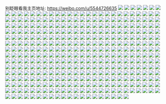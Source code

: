 别眨眼看我主页地址: https://weibo.com/u/5544726635 
![](https://wx4.sinaimg.cn/mw2000/0063f6GLly1h9ellf45ylj32802yo1l0.jpg) 
![](https://wx4.sinaimg.cn/mw2000/0063f6GLly1h9ellcalknj32802yoe83.jpg) 
![](https://wx4.sinaimg.cn/mw2000/0063f6GLly1h95glg3hclj32c0340e82.jpg) 
![](https://wx4.sinaimg.cn/mw2000/0063f6GLly1h95gl9lykdj327y2ylqv6.jpg) 
![](https://wx4.sinaimg.cn/mw2000/0063f6GLly1h7xj8qqfjlj323u35su0x.jpg) 
![](https://wx4.sinaimg.cn/mw2000/0063f6GLly1h7xj8sfdutj323u35s4qq.jpg) 
![](https://wx4.sinaimg.cn/mw2000/0063f6GLly1h7xj8u77v6j323u35sqv5.jpg) 
![](https://wx4.sinaimg.cn/mw2000/0063f6GLly1h7xj8vt0tjj323u35su0x.jpg) 
![](https://wx4.sinaimg.cn/mw2000/0063f6GLly1h7xj90isdpj322e35sb2a.jpg) 
![](https://wx4.sinaimg.cn/mw2000/0063f6GLly1h7xj8mrdslj323u35s4qq.jpg) 
![](https://wx4.sinaimg.cn/mw2000/0063f6GLly1h7xjaa2wubj322p35se82.jpg) 
![](https://wx4.sinaimg.cn/mw2000/0063f6GLly1h7xj8oqf8uj323u35se82.jpg) 
![](https://wx4.sinaimg.cn/mw2000/0063f6GLly1h7xj8x4ve0j33344mohdv.jpg) 
![](https://wx4.sinaimg.cn/mw2000/0063f6GLly1h7qvkbuz57j30wh182wkw.jpg) 
![](https://wx4.sinaimg.cn/mw2000/0063f6GLly1h7qvnnur9fj30wi12yk07.jpg) 
![](https://wx4.sinaimg.cn/mw2000/0063f6GLly1h4yfe8ans2j31o0280u0x.jpg) 
![](https://wx4.sinaimg.cn/mw2000/0063f6GLly1h4yfe9lrssj30q61aktti.jpg) 
![](https://wx4.sinaimg.cn/mw2000/0063f6GLly1h4yfebh42kj30zj0ltq94.jpg) 
![](https://wx4.sinaimg.cn/mw2000/0063f6GLly1h4yfec7mz6j30zk16ik6g.jpg) 
![](https://wx4.sinaimg.cn/mw2000/0063f6GLly1h4yfe5c4t0j32c0340b2c.jpg) 
![](https://wx4.sinaimg.cn/mw2000/0063f6GLly1h4yfeg4ogoj31400u0wqv.jpg) 
![](https://wx4.sinaimg.cn/mw2000/0063f6GLly1h4fpk4ouojj31o0280npe.jpg) 
![](https://wx4.sinaimg.cn/mw2000/0063f6GLly1h4fpk2q8m9j31o0280npd.jpg) 
![](https://wx4.sinaimg.cn/mw2000/0063f6GLly1h3vzaeraemj30u30g7752.jpg) 
![](https://wx4.sinaimg.cn/mw2000/0063f6GLly1h3vzaf075yj313u0mfgrp.jpg) 
![](https://wx4.sinaimg.cn/mw2000/0063f6GLly1h3vzafcl9tj31401hce1h.jpg) 
![](https://wx4.sinaimg.cn/mw2000/0063f6GLly1h3vzabgn62j3232232k5v.jpg) 
![](https://wx4.sinaimg.cn/mw2000/0063f6GLly1h2x7w2t9lsj32c0340hdv.jpg) 
![](https://wx4.sinaimg.cn/mw2000/0063f6GLly1h2x7w7ailnj32af340kjn.jpg) 
![](https://wx4.sinaimg.cn/mw2000/0063f6GLly1h2x7w9d634j32801o0npd.jpg) 
![](https://wx4.sinaimg.cn/mw2000/0063f6GLly1h2x7wffyqpj33402c0qv7.jpg) 
![](https://wx4.sinaimg.cn/mw2000/0063f6GLly1h2rwor5orfj326h2xenpe.jpg) 
![](https://wx4.sinaimg.cn/mw2000/0063f6GLly1h2rwowprqbj33402c0b2b.jpg) 
![](https://wx4.sinaimg.cn/mw2000/0063f6GLly1h2rwokrh64j323c2seb2a.jpg) 
![](https://wx4.sinaimg.cn/mw2000/0063f6GLly1h28eu3ulthj32ac340hdv.jpg) 
![](https://wx4.sinaimg.cn/mw2000/0063f6GLly1h28eu7lb1rj33402c0npg.jpg) 
![](https://wx4.sinaimg.cn/mw2000/0063f6GLly1h0hv6jn0j6j30u01407g2.jpg) 
![](https://wx4.sinaimg.cn/mw2000/0063f6GLly1h0hv6kmahtj30u00u04jg.jpg) 
![](https://wx4.sinaimg.cn/mw2000/0063f6GLly1h0hv6ldbbwj30u00u0147.jpg) 
![](https://wx4.sinaimg.cn/mw2000/0063f6GLly1h0hv6j7z3oj30u00u04e2.jpg) 
![](https://wx4.sinaimg.cn/mw2000/0063f6GLly1h0hv6mlibbj30u00u0gws.jpg) 
![](https://wx4.sinaimg.cn/mw2000/0063f6GLly1h0hv6nobvej30u00u0gx0.jpg) 
![](https://wx4.sinaimg.cn/mw2000/0063f6GLly1gz3vv989w3j30qu0zrgxn.jpg) 
![](https://wx4.sinaimg.cn/mw2000/0063f6GLly1gz3vval6j5j30zj0lugyl.jpg) 
![](https://wx4.sinaimg.cn/mw2000/0063f6GLly1gz3vv7t4evj30wi17cdtj.jpg) 
![](https://wx4.sinaimg.cn/mw2000/0063f6GLly1gz3vvb91snj30u0140dlf.jpg) 
![](https://wx4.sinaimg.cn/mw2000/0063f6GLly1gz3vvdad01j30zk1be4jk.jpg) 
![](https://wx4.sinaimg.cn/mw2000/0063f6GLly1gz3vvf7h94j30yg0v0duv.jpg) 
![](https://wx4.sinaimg.cn/mw2000/0063f6GLly1gz3vvj4hobj30zk16ltqo.jpg) 
![](https://wx4.sinaimg.cn/mw2000/0063f6GLly1gz3vvgiuo3j30y90ltjym.jpg) 
![](https://wx4.sinaimg.cn/mw2000/0063f6GLly1gz3vvh7b1lj30yk0lmaed.jpg) 
![](https://wx4.sinaimg.cn/mw2000/0063f6GLly1gyxvztgu7gj322o340b2b.jpg) 
![](https://wx4.sinaimg.cn/mw2000/0063f6GLly1gyxvzl7kzaj322o3404qq.jpg) 
![](https://wx4.sinaimg.cn/mw2000/0063f6GLly1gyxvznafcmj322o340npe.jpg) 
![](https://wx4.sinaimg.cn/mw2000/0063f6GLly1gyxvzkdpi3j322o340b2b.jpg) 
![](https://wx4.sinaimg.cn/mw2000/0063f6GLly1gyxvzmn19nj322o340npd.jpg) 
![](https://wx4.sinaimg.cn/mw2000/0063f6GLly1gyxvzo089yj322o340x6p.jpg) 
![](https://wx4.sinaimg.cn/mw2000/0063f6GLly1gyxvzr6kkgj322o340qv6.jpg) 
![](https://wx4.sinaimg.cn/mw2000/0063f6GLly1gyxvzlvf4fj322o340kjl.jpg) 
![](https://wx4.sinaimg.cn/mw2000/0063f6GLly1gyxvzrrf45j334022ohdt.jpg) 
![](https://wx4.sinaimg.cn/mw2000/0063f6GLly1gxx6ayyt1qj322t2rqe81.jpg) 
![](https://wx4.sinaimg.cn/mw2000/0063f6GLly1gxx6axigcwj327h2xzx6q.jpg) 
![](https://wx4.sinaimg.cn/mw2000/0063f6GLly1gxjdgua0waj32c02c0npe.jpg) 
![](https://wx4.sinaimg.cn/mw2000/0063f6GLly1gxjdguskfej30ud0udk2y.jpg) 
![](https://wx4.sinaimg.cn/mw2000/0063f6GLly1gx7mo2kmidj30u00u0n40.jpg) 
![](https://wx4.sinaimg.cn/mw2000/0063f6GLly1gx7mo36zs3j30u00u0454.jpg) 
![](https://wx4.sinaimg.cn/mw2000/0063f6GLly1gwzrmzxyvvj30rh0rh10h.jpg) 
![](https://wx4.sinaimg.cn/mw2000/0063f6GLly1gwzrn0h9qhj30rm0rmgrl.jpg) 
![](https://wx4.sinaimg.cn/mw2000/0063f6GLly1gwzrn3q7u2j32c03407wi.jpg) 
![](https://wx4.sinaimg.cn/mw2000/0063f6GLly1gwzrmyrc0zj33402c0npe.jpg) 
![](https://wx4.sinaimg.cn/mw2000/0063f6GLly1gwsislkw0fj31o0280kjl.jpg) 
![](https://wx4.sinaimg.cn/mw2000/0063f6GLly1gwsisqp5v6j31o0280u0x.jpg) 
![](https://wx4.sinaimg.cn/mw2000/0063f6GLly1gwilqukviuj322f23x7wi.jpg) 
![](https://wx4.sinaimg.cn/mw2000/0063f6GLly1gwilqvqoz5j321h22a1ky.jpg) 
![](https://wx4.sinaimg.cn/mw2000/0063f6GLly1gwilqwl2ezj31py1py7pj.jpg) 
![](https://wx4.sinaimg.cn/mw2000/0063f6GLly1gvu661ef5pj32c02c0qv6.jpg) 
![](https://wx4.sinaimg.cn/mw2000/0063f6GLly1gvu660rgvcj30p30r5jx0.jpg) 
![](https://wx4.sinaimg.cn/mw2000/0063f6GLly1gvswky3gpqj30u00zy7hk.jpg) 
![](https://wx4.sinaimg.cn/mw2000/0063f6GLly1gvswkyxouaj30u00yz15m.jpg) 
![](https://wx4.sinaimg.cn/mw2000/0063f6GLly1gusuace6cij62c02c0hdv02.jpg) 
![](https://wx4.sinaimg.cn/mw2000/0063f6GLly1gu7cakxfgaj62c0340e8202.jpg) 
![](https://wx4.sinaimg.cn/mw2000/0063f6GLly1gu7camnoyzj32c02c0u0x.jpg) 
![](https://wx4.sinaimg.cn/mw2000/0063f6GLly1gu7caq0clij62c02c01kz02.jpg) 
![](https://wx4.sinaimg.cn/mw2000/0063f6GLgy1gs3xcyz1f5j33242a7e83.jpg) 
![](https://wx4.sinaimg.cn/mw2000/0063f6GLgy1gs3xd5of7gj33402c0npf.jpg) 
![](https://wx4.sinaimg.cn/mw2000/0063f6GLgy1gs1vhvhp2zj33402c0u0x.jpg) 
![](https://wx4.sinaimg.cn/mw2000/0063f6GLly1grj9fmc2bgj32c0340x6q.jpg) 
![](https://wx4.sinaimg.cn/mw2000/0063f6GLly1grj9ftqrk4j32c0340hdu.jpg) 
![](https://wx4.sinaimg.cn/mw2000/0063f6GLly1grj9fz2u1jj32c0340x6r.jpg) 
![](https://wx4.sinaimg.cn/mw2000/0063f6GLly1grj9g0rezfj32812yp4n6.jpg) 
![](https://wx4.sinaimg.cn/mw2000/0063f6GLly1grj9g2oa3ej31gx1yj4qp.jpg) 
![](https://wx4.sinaimg.cn/mw2000/0063f6GLly1grj9fhofvkj33402c01l0.jpg) 
![](https://wx4.sinaimg.cn/mw2000/0063f6GLly1grgzdnnoumj30zm0sfq5x.jpg) 
![](https://wx4.sinaimg.cn/mw2000/0063f6GLly1grgzdmv9jyj30zm0rs0y4.jpg) 
![](https://wx4.sinaimg.cn/mw2000/0063f6GLly1gr6l5hoz60j33402c04qr.jpg) 
![](https://wx4.sinaimg.cn/mw2000/0063f6GLly1gr1wxnfulmj33402c04qq.jpg) 
![](https://wx4.sinaimg.cn/mw2000/0063f6GLly1gr1wyi3fnej32c0340qv6.jpg) 
![](https://wx4.sinaimg.cn/mw2000/0063f6GLly1gr1wxhwufzj32c02c04qp.jpg) 
![](https://wx4.sinaimg.cn/mw2000/0063f6GLly1gr1wxkf1ncj32c02c01ky.jpg) 
![](https://wx4.sinaimg.cn/mw2000/0063f6GLly1gqv1wfu2ufj62c0340kjn02.jpg) 
![](https://wx4.sinaimg.cn/mw2000/0063f6GLly1gqv1wbyyy2j32c03407wi.jpg) 
![](https://wx4.sinaimg.cn/mw2000/0063f6GLly1gq6ts9u952j33402c0qv6.jpg) 
![](https://wx4.sinaimg.cn/mw2000/0063f6GLly1gq6tsfe7w8j33402c0u0x.jpg) 
![](https://wx4.sinaimg.cn/mw2000/0063f6GLly1gq6tscrpktj33402c01ky.jpg) 
![](https://wx4.sinaimg.cn/mw2000/0063f6GLly1gq6ts73jwxj32c0340x6r.jpg) 
![](https://wx4.sinaimg.cn/mw2000/0063f6GLly1gq4hdszd4xj31on28ukjl.jpg) 
![](https://wx4.sinaimg.cn/mw2000/0063f6GLly1gq4hducc2pj33402c0qv5.jpg) 
![](https://wx4.sinaimg.cn/mw2000/0063f6GLly1gq4hdwa22pj32c02c04ot.jpg) 
![](https://wx4.sinaimg.cn/mw2000/0063f6GLly1gq4hdyg3vfj32c02c01kx.jpg) 
![](https://wx4.sinaimg.cn/mw2000/0063f6GLly1gq4hdzxkf4j32c02c0h4o.jpg) 
![](https://wx4.sinaimg.cn/mw2000/0063f6GLly1gq4he2xvrej33402c0x6r.jpg) 
![](https://wx4.sinaimg.cn/mw2000/0063f6GLly1gplzitnyugj32c0340x6t.jpg) 
![](https://wx4.sinaimg.cn/mw2000/0063f6GLly1gplzj7vlouj32c03401l0.jpg) 
![](https://wx4.sinaimg.cn/mw2000/0063f6GLly1gp8rqukujxj32c0340hdw.jpg) 
![](https://wx4.sinaimg.cn/mw2000/0063f6GLly1gp8rqhsja3j32c0340kjo.jpg) 
![](https://wx4.sinaimg.cn/mw2000/0063f6GLly1gp8rqkw1o1j32c03404qs.jpg) 
![](https://wx4.sinaimg.cn/mw2000/0063f6GLly1gp8rqo1cg8j32c0340x6r.jpg) 
![](https://wx4.sinaimg.cn/mw2000/0063f6GLly1gp6u2mti7jj32a031c1kz.jpg) 
![](https://wx4.sinaimg.cn/mw2000/0063f6GLly1gp6u2j9bsgj32c0340kjl.jpg) 
![](https://wx4.sinaimg.cn/mw2000/0063f6GLly1gp5i0cz8e8j31o02801ky.jpg) 
![](https://wx4.sinaimg.cn/mw2000/0063f6GLly1goxft91g2aj32c02c04qq.jpg) 
![](https://wx4.sinaimg.cn/mw2000/0063f6GLly1goxftaz2kpj32c02c0x6p.jpg) 
![](https://wx4.sinaimg.cn/mw2000/0063f6GLly1gorx7nztegj32c03407wj.jpg) 
![](https://wx4.sinaimg.cn/mw2000/0063f6GLly1gojeq7lqemj32c02c0kjl.jpg) 
![](https://wx4.sinaimg.cn/mw2000/0063f6GLly1gojeq63riij32c02c07wh.jpg) 
![](https://wx4.sinaimg.cn/mw2000/0063f6GLly1gojeq1yv1ej32c02c0hdt.jpg) 
![](https://wx4.sinaimg.cn/mw2000/0063f6GLly1gojeq3iszpj32c02c0npd.jpg) 
![](https://wx4.sinaimg.cn/mw2000/0063f6GLly1go8w33pp1hj32c02c01ky.jpg) 
![](https://wx4.sinaimg.cn/mw2000/0063f6GLly1go8w30uq5zj32c02c0x6q.jpg) 
![](https://wx4.sinaimg.cn/mw2000/0063f6GLly1go2m7soojhj32c0340u0x.jpg) 
![](https://wx4.sinaimg.cn/mw2000/0063f6GLly1gnxu92nfytj32c0340e81.jpg) 
![](https://wx4.sinaimg.cn/mw2000/0063f6GLly1gnxu9a83bxj32c0340kjm.jpg) 
![](https://wx4.sinaimg.cn/mw2000/0063f6GLly1gnvf5zghkcj31o01slb2a.jpg) 
![](https://wx4.sinaimg.cn/mw2000/0063f6GLly1gnlpm40zl9j32bo33ku0y.jpg) 
![](https://wx4.sinaimg.cn/mw2000/0063f6GLly1gngddh0mlej32c02bz1ky.jpg) 
![](https://wx4.sinaimg.cn/mw2000/0063f6GLly1gn9iz18y13j32c02c0x6r.jpg) 
![](https://wx4.sinaimg.cn/mw2000/0063f6GLly1gn9iyyze9lj32c02c01ky.jpg) 
![](https://wx4.sinaimg.cn/mw2000/0063f6GLly1gn9iz4fwruj32c02c0u0z.jpg) 
![](https://wx4.sinaimg.cn/mw2000/0063f6GLly1gn3mknq7xbj30vc15szzu.jpg) 
![](https://wx4.sinaimg.cn/mw2000/0063f6GLly1gmvgl0j0y1j32c02c0ttt.jpg) 
![](https://wx4.sinaimg.cn/mw2000/0063f6GLly1gmvgl35wlij32c02c04qp.jpg) 
![](https://wx4.sinaimg.cn/mw2000/0063f6GLly1gmvgl6h2kpj32c02c0e81.jpg) 
![](https://wx4.sinaimg.cn/mw2000/0063f6GLly1gmvgl8hpx6j32c02c0wxh.jpg) 
![](https://wx4.sinaimg.cn/mw2000/0063f6GLly1gmvglawnksj32c02c04mi.jpg) 
![](https://wx4.sinaimg.cn/mw2000/0063f6GLly1gmvglds0ubj32c02c07wh.jpg) 
![](https://wx4.sinaimg.cn/mw2000/0063f6GLly1gmvglggp0jj32c02c01kx.jpg) 
![](https://wx4.sinaimg.cn/mw2000/0063f6GLly1gmvglkht38j32c02c0hdu.jpg) 
![](https://wx4.sinaimg.cn/mw2000/0063f6GLly1gmvgllv5j4j30vc15sk9o.jpg) 
![](https://wx4.sinaimg.cn/mw2000/0063f6GLly1gmu69xm8tdj33402c0u0z.jpg) 
![](https://wx4.sinaimg.cn/mw2000/0063f6GLly1gmsatlsgqwj31o0280npd.jpg) 
![](https://wx4.sinaimg.cn/mw2000/0063f6GLly1gmbmyxks6ij31400u0abt.jpg) 
![](https://wx4.sinaimg.cn/mw2000/0063f6GLly1gm3svv4tbxj32c02c0b29.jpg) 
![](https://wx4.sinaimg.cn/mw2000/0063f6GLly1gm3svml67bj32c02c01kx.jpg) 
![](https://wx4.sinaimg.cn/mw2000/0063f6GLgy1gly3orsn1jj32c03407wi.jpg) 
![](https://wx4.sinaimg.cn/mw2000/0063f6GLgy1gly3wqjcgsj30u0140tin.jpg) 
![](https://wx4.sinaimg.cn/mw2000/0063f6GLgy1glyplb8pl9j32c0340b2a.jpg) 
![](https://wx4.sinaimg.cn/mw2000/0063f6GLgy1glws822qmrj328d2z5qv7.jpg) 
![](https://wx4.sinaimg.cn/mw2000/0063f6GLgy1glws8fd7udj32c0340u10.jpg) 
![](https://wx4.sinaimg.cn/mw2000/0063f6GLgy1glws8mwcc0j32c03404qt.jpg) 
![](https://wx4.sinaimg.cn/mw2000/0063f6GLgy1glws8ql6tlj32ad3404qr.jpg) 
![](https://wx4.sinaimg.cn/mw2000/0063f6GLgy1glvpray25oj31zy2nx1kz.jpg) 
![](https://wx4.sinaimg.cn/mw2000/0063f6GLgy1glvpr6s4o2j31xc2lmhdv.jpg) 
![](https://wx4.sinaimg.cn/mw2000/0063f6GLgy1glvprf62hij323g2uu4qp.jpg) 
![](https://wx4.sinaimg.cn/mw2000/0063f6GLgy1glvprggun3j32c02bz7wh.jpg) 
![](https://wx4.sinaimg.cn/mw2000/0063f6GLgy1glvprjrb0fj32c02c0qv5.jpg) 
![](https://wx4.sinaimg.cn/mw2000/0063f6GLgy1glvprlcf5qj32af2af4qp.jpg) 
![](https://wx4.sinaimg.cn/mw2000/0063f6GLgy1gltqujojj9j33402c0x6p.jpg) 
![](https://wx4.sinaimg.cn/mw2000/0063f6GLgy1gltqune2r7j33402c0u0x.jpg) 
![](https://wx4.sinaimg.cn/mw2000/0063f6GLgy1gltfvsfz6zj31o0280npe.jpg) 
![](https://wx4.sinaimg.cn/mw2000/0063f6GLly1glozdzdn1hj30v915ojxx.jpg) 
![](https://wx4.sinaimg.cn/mw2000/0063f6GLly1glozdyynf7j30v915o0yy.jpg) 
![](https://wx4.sinaimg.cn/mw2000/0063f6GLly1glozdzy1ynj30v915on4q.jpg) 
![](https://wx4.sinaimg.cn/mw2000/0063f6GLly1gloze46phaj33402c0npf.jpg) 
![](https://wx4.sinaimg.cn/mw2000/0063f6GLly1gloze9539vj33402c0b2b.jpg) 
![](https://wx4.sinaimg.cn/mw2000/0063f6GLly1glozec1cxyj32c0340x6p.jpg) 
![](https://wx4.sinaimg.cn/mw2000/0063f6GLly1gllaohij62j30rs15cwxe.jpg) 
![](https://wx4.sinaimg.cn/mw2000/0063f6GLly1gllaoja6k0j30rs2bcb29.jpg) 
![](https://wx4.sinaimg.cn/mw2000/0063f6GLly1glfj7jjl8kj33402c0kjn.jpg) 
![](https://wx4.sinaimg.cn/mw2000/0063f6GLly1glfj7nvroxj33402c0kjn.jpg) 
![](https://wx4.sinaimg.cn/mw2000/0063f6GLly1glfj7vqzkgj33402c0npf.jpg) 
![](https://wx4.sinaimg.cn/mw2000/0063f6GLly1gl2xuz0sv1j31400u0wp5.jpg) 
![](https://wx4.sinaimg.cn/mw2000/0063f6GLly1gl2xuzq3amj30h80lzgqm.jpg) 
![](https://wx4.sinaimg.cn/mw2000/0063f6GLly1gl01aucml1j32c02c0qml.jpg) 
![](https://wx4.sinaimg.cn/mw2000/0063f6GLly1gkvsv9l0tpj32c02c07wh.jpg) 
![](https://wx4.sinaimg.cn/mw2000/0063f6GLly1gkvsvclcrcj32c02c0hdt.jpg) 
![](https://wx4.sinaimg.cn/mw2000/0063f6GLly1gkt92ewkwnj30p60piq34.jpg) 
![](https://wx4.sinaimg.cn/mw2000/0063f6GLly1gkkdi57rhej31qo2bk4qr.jpg) 
![](https://wx4.sinaimg.cn/mw2000/0063f6GLly1gkgvsgh5hkj32c02c0b2b.jpg) 
![](https://wx4.sinaimg.cn/mw2000/0063f6GLly1gkgvs7qjjzj32c02c0hdv.jpg) 
![](https://wx4.sinaimg.cn/mw2000/0063f6GLly1gkceeq03woj32c02c01ky.jpg) 
![](https://wx4.sinaimg.cn/mw2000/0063f6GLly1gkceev96pwj32c02c0kjm.jpg) 
![](https://wx4.sinaimg.cn/mw2000/0063f6GLly1gkb3i1tzinj31hc0u04da.jpg) 
![](https://wx4.sinaimg.cn/mw2000/0063f6GLly1gk9nw5uv5ij30tu0tub29.jpg) 
![](https://wx4.sinaimg.cn/mw2000/0063f6GLly1gk9nvxjz51j30tu0tu4qp.jpg) 
![](https://wx4.sinaimg.cn/mw2000/0063f6GLly1gk9nvot0y8j30vc0vc7el.jpg) 
![](https://wx4.sinaimg.cn/mw2000/0063f6GLly1gk8wkrh6psj32801o0hdt.jpg) 
![](https://wx4.sinaimg.cn/mw2000/0063f6GLly1gk8wktxzxej32801o0qv5.jpg) 
![](https://wx4.sinaimg.cn/mw2000/0063f6GLly1gk8wkveinij32801o0e81.jpg) 
![](https://wx4.sinaimg.cn/mw2000/0063f6GLly1gk6n54oueoj30mg0txn54.jpg) 
![](https://wx4.sinaimg.cn/mw2000/0063f6GLly1gk1pj6ysbij32c02c01kx.jpg) 
![](https://wx4.sinaimg.cn/mw2000/0063f6GLly1gk1pj4bmftj32c02c0hai.jpg) 
![](https://wx4.sinaimg.cn/mw2000/0063f6GLly1gk1pj945tij32c02c0e78.jpg) 
![](https://wx4.sinaimg.cn/mw2000/0063f6GLly1gk04lx8f7zj30vc0vcqiv.jpg) 
![](https://wx4.sinaimg.cn/mw2000/0063f6GLly1gjs2v0lvpkj30vc0vcn49.jpg) 
![](https://wx4.sinaimg.cn/mw2000/0063f6GLly1gjpu8560g4j32c02c0hdu.jpg) 
![](https://wx4.sinaimg.cn/mw2000/0063f6GLly1gjpu85q0rzj30vc15stec.jpg) 
![](https://wx4.sinaimg.cn/mw2000/0063f6GLly1gjpacguhdkj31fk0t0jwz.jpg) 
![](https://wx4.sinaimg.cn/mw2000/0063f6GLly1gjfxuz65vmj315s0vctla.jpg) 
![](https://wx4.sinaimg.cn/mw2000/0063f6GLly1gjehte87rzj32c02c0kec.jpg) 
![](https://wx4.sinaimg.cn/mw2000/0063f6GLly1gjehtbraf7j32c02c04qp.jpg) 
![](https://wx4.sinaimg.cn/mw2000/0063f6GLly1gjehth90hfj32c02c07wh.jpg) 
![](https://wx4.sinaimg.cn/mw2000/0063f6GLly1gja7we032pj32c02c0u0y.jpg) 
![](https://wx4.sinaimg.cn/mw2000/0063f6GLly1giwdlzfz22j32bi340hdv.jpg) 
![](https://wx4.sinaimg.cn/mw2000/0063f6GLly1gio1am1kvrj32c02c0e82.jpg) 
![](https://wx4.sinaimg.cn/mw2000/0063f6GLly1gio1nufpjdj32c02c0b2d.jpg) 
![](https://wx4.sinaimg.cn/mw2000/0063f6GLly1gio1nox9psj32bi2biu0x.jpg) 
![](https://wx4.sinaimg.cn/mw2000/0063f6GLly1gio1a5rj2bj30np0dlaba.jpg) 
![](https://wx4.sinaimg.cn/mw2000/0063f6GLly1gig5m0tbqaj32c02c07wi.jpg) 
![](https://wx4.sinaimg.cn/mw2000/0063f6GLly1gig712qn7kj32c02c07wj.jpg) 
![](https://wx4.sinaimg.cn/mw2000/0063f6GLly1gicczqh3q2j30vc15s4et.jpg) 
![](https://wx4.sinaimg.cn/mw2000/0063f6GLly1giccz8a12uj30u01b1tdf.jpg) 
![](https://wx4.sinaimg.cn/mw2000/0063f6GLly1gi97jujkl0j30u00u03zz.jpg) 
![](https://wx4.sinaimg.cn/mw2000/0063f6GLly1gi97l4y3fgj33402c0qv5.jpg) 
![](https://wx4.sinaimg.cn/mw2000/0063f6GLly1ghzhwbc9ylj30u01iiar0.jpg) 
![](https://wx4.sinaimg.cn/mw2000/0063f6GLly1ghwc1qngd0j32c03401l0.jpg) 
![](https://wx4.sinaimg.cn/mw2000/0063f6GLly1ghwc2ngt0kj32c02c01kx.jpg) 
![](https://wx4.sinaimg.cn/mw2000/0063f6GLly1ghwc363it6j32c02c07wh.jpg) 
![](https://wx4.sinaimg.cn/mw2000/0063f6GLly1ghmx8todcgj30rs2bc4qq.jpg) 
![](https://wx4.sinaimg.cn/mw2000/0063f6GLly1ghmx8qje57j30rs2bc4m0.jpg) 
![](https://wx4.sinaimg.cn/mw2000/0063f6GLly1ghmx8v181sj30rs2l91kx.jpg) 
![](https://wx4.sinaimg.cn/mw2000/0063f6GLly1ghjkbsw88bj30vc15s7ln.jpg) 
![](https://wx4.sinaimg.cn/mw2000/0063f6GLly1ghjkbtenfjj30vc15s199.jpg) 
![](https://wx4.sinaimg.cn/mw2000/0063f6GLly1ghal95xg1kj32c02c04qr.jpg) 
![](https://wx4.sinaimg.cn/mw2000/0063f6GLly1gh98sldxgxj30vc15sk4h.jpg) 
![](https://wx4.sinaimg.cn/mw2000/0063f6GLgy1gg7c0apsktj30rs4467wi.jpg) 
![](https://wx4.sinaimg.cn/mw2000/0063f6GLgy1gg7c05r4x5j30rs26qhdt.jpg) 
![](https://wx4.sinaimg.cn/mw2000/0063f6GLgy1gg7c07w05zj30rs27fhdt.jpg) 
![](https://wx4.sinaimg.cn/mw2000/0063f6GLgy1gg6130gfaxj316o1kux6p.jpg) 
![](https://wx4.sinaimg.cn/mw2000/0063f6GLgy1gg61329o2ij30rs5hlu0y.jpg) 
![](https://wx4.sinaimg.cn/mw2000/0063f6GLgy1gg541d6ru8j32c02c0hdu.jpg) 
![](https://wx4.sinaimg.cn/mw2000/0063f6GLgy1gg541jgf6oj31wy1wy1kz.jpg) 
![](https://wx4.sinaimg.cn/mw2000/0063f6GLgy1gg541eauspj32b32b3kjl.jpg) 
![](https://wx4.sinaimg.cn/mw2000/0063f6GLgy1gg541fh1cyj32b32b3u0x.jpg) 
![](https://wx4.sinaimg.cn/mw2000/0063f6GLgy1gg541b5j1nj32c02c0qqk.jpg) 
![](https://wx4.sinaimg.cn/mw2000/0063f6GLgy1gg54327hshj30tu0tunme.jpg) 
![](https://wx4.sinaimg.cn/mw2000/0063f6GLly1gfvmcgng4xj32c0340e83.jpg) 
![](https://wx4.sinaimg.cn/mw2000/0063f6GLly1gfvmcjn1ixj32bc3401kz.jpg) 
![](https://wx4.sinaimg.cn/mw2000/0063f6GLly1gfvmcpo9b0j32am340x6q.jpg) 
![](https://wx4.sinaimg.cn/mw2000/0063f6GLly1gfvmcano13j32ax340npe.jpg) 
![](https://wx4.sinaimg.cn/mw2000/0063f6GLly1gfgim6nva6j30u00u0thz.jpg) 
![](https://wx4.sinaimg.cn/mw2000/0063f6GLly1gfgim7w76fj30u00u0alj.jpg) 
![](https://wx4.sinaimg.cn/mw2000/0063f6GLly1gfgim5qgruj30u00u0q8a.jpg) 
![](https://wx4.sinaimg.cn/mw2000/0063f6GLly1gez5e8z3huj30u00u0n8j.jpg) 
![](https://wx4.sinaimg.cn/mw2000/0063f6GLly1gez5ebugc6j30u0140wp5.jpg) 
![](https://wx4.sinaimg.cn/mw2000/0063f6GLly1ger3dfwj0dj30u00u041h.jpg) 
![](https://wx4.sinaimg.cn/mw2000/0063f6GLly1ger3dfapq1j30u00u0ae5.jpg) 
![](https://wx4.sinaimg.cn/mw2000/0063f6GLly1genhxdb5j0j30u00u0grl.jpg) 
![](https://wx4.sinaimg.cn/mw2000/0063f6GLly1genhxdp1nbj30u00u0dnv.jpg) 
![](https://wx4.sinaimg.cn/mw2000/0063f6GLly1genhxcrm75j31400u0aj3.jpg) 
![](https://wx4.sinaimg.cn/mw2000/0063f6GLly1gego4u848ij30rr15swxs.jpg) 
![](https://wx4.sinaimg.cn/mw2000/0063f6GLly1gego50bv33j30vc15s7hh.jpg) 
![](https://wx4.sinaimg.cn/mw2000/0063f6GLly1gego4lhl8ej30vc16a7qr.jpg) 
![](https://wx4.sinaimg.cn/mw2000/0063f6GLly1gdzel1cd6ej30vc15sgut.jpg) 
![](https://wx4.sinaimg.cn/mw2000/0063f6GLly1gdwvw82wenj30vc0vcwr7.jpg) 
![](https://wx4.sinaimg.cn/mw2000/0063f6GLly1gdrealzfl9j32c03401ky.jpg) 
![](https://wx4.sinaimg.cn/mw2000/0063f6GLly1gdp3weg5xaj30vc16a197.jpg) 
![](https://wx4.sinaimg.cn/mw2000/0063f6GLly1gdc1vstnicj32c02c0npe.jpg) 
![](https://wx4.sinaimg.cn/mw2000/0063f6GLly1gdc1voeo9ej32c02c0e82.jpg) 
![](https://wx4.sinaimg.cn/mw2000/0063f6GLly1gdapzhgcgoj30vc15s47n.jpg) 
![](https://wx4.sinaimg.cn/mw2000/0063f6GLly1gd8x9xaf3lj32c02c0e51.jpg) 
![](https://wx4.sinaimg.cn/mw2000/0063f6GLly1gd7mmbayuaj30vc15sdua.jpg) 
![](https://wx4.sinaimg.cn/mw2000/0063f6GLly1gd7mmebwp8j30vc15saon.jpg) 
![](https://wx4.sinaimg.cn/mw2000/0063f6GLly1gd1uhb8j5gj32am340x6r.jpg) 
![](https://wx4.sinaimg.cn/mw2000/0063f6GLly1gd1uh0lpajj32c03607wk.jpg) 
![](https://wx4.sinaimg.cn/mw2000/0063f6GLly1gczai5b736j30vc15sk2v.jpg) 
![](https://wx4.sinaimg.cn/mw2000/0063f6GLly1gczai5qkxsj30vc15sdwy.jpg) 
![](https://wx4.sinaimg.cn/mw2000/0063f6GLly1gcsp0j1q6yj30vc0vc152.jpg) 
![](https://wx4.sinaimg.cn/mw2000/0063f6GLly1gcnz32lzgcj31o0280qv5.jpg) 
![](https://wx4.sinaimg.cn/mw2000/0063f6GLly1gcnz339o69j31o01o0kjl.jpg) 
![](https://wx4.sinaimg.cn/mw2000/0063f6GLly1gcko7638j9j32c02c0u0x.jpg) 
![](https://wx4.sinaimg.cn/mw2000/0063f6GLly1gcko8mi2auj311t0laas1.jpg) 
![](https://wx4.sinaimg.cn/mw2000/0063f6GLly1gchl06z0nwj31o01o0kja.jpg) 
![](https://wx4.sinaimg.cn/mw2000/0063f6GLly1gchl05co2vj31o01o0qsi.jpg) 
![](https://wx4.sinaimg.cn/mw2000/0063f6GLly1gcd6szca87j32c02c0b29.jpg) 
![](https://wx4.sinaimg.cn/mw2000/0063f6GLly1gccaqp2qh8j32c0340npf.jpg) 
![](https://wx4.sinaimg.cn/mw2000/0063f6GLly1gccaqifgn8j32c02c0e84.jpg) 
![](https://wx4.sinaimg.cn/mw2000/0063f6GLly1gcbst837sgj32801o04qp.jpg) 
![](https://wx4.sinaimg.cn/mw2000/0063f6GLly1gca00g2vfij31o0280u0x.jpg) 
![](https://wx4.sinaimg.cn/mw2000/0063f6GLly1gc9zzu3vxoj32c0340hdu.jpg) 
![](https://wx4.sinaimg.cn/mw2000/0063f6GLly1gc5ll05066j30qo0zkthl.jpg) 
![](https://wx4.sinaimg.cn/mw2000/0063f6GLly1gc0yz6ra1oj31hc1hcu0z.jpg) 
![](https://wx4.sinaimg.cn/mw2000/0063f6GLly1gc0yzmymwtj31uu1uukjo.jpg) 
![](https://wx4.sinaimg.cn/mw2000/0063f6GLly1gc0z01ir1zj31ue1ueb2c.jpg) 
![](https://wx4.sinaimg.cn/mw2000/0063f6GLly1gc0z0b87c7j31hc1z41kz.jpg) 
![](https://wx4.sinaimg.cn/mw2000/0063f6GLly1gbycay0xdkj30u0142dog.jpg) 
![](https://wx4.sinaimg.cn/mw2000/0063f6GLly1gbsdufhb02j30u014078j.jpg) 
![](https://wx4.sinaimg.cn/mw2000/0063f6GLly1gaa4gaqctwj30n0189wqy.jpg) 
![](https://wx4.sinaimg.cn/mw2000/0063f6GLly1ga2ch3am4wj30u00u045o.jpg) 
![](https://wx4.sinaimg.cn/mw2000/0063f6GLly1ga2ch4ksipj30u00u0ahd.jpg) 
![](https://wx4.sinaimg.cn/mw2000/0063f6GLly1ga2ch3x1u8j30u01407gf.jpg) 
![](https://wx4.sinaimg.cn/mw2000/0063f6GLly1ga2ch51u0cj30u0140am5.jpg) 
![](https://wx4.sinaimg.cn/mw2000/0063f6GLly1ga2ch5erd7j30zk0k07bs.jpg) 
![](https://wx4.sinaimg.cn/mw2000/0063f6GLly1g9u7visak6j30u00u0qd6.jpg) 
![](https://wx4.sinaimg.cn/mw2000/0063f6GLly1g9u7vjeifjj30u00u0tfz.jpg) 
![](https://wx4.sinaimg.cn/mw2000/0063f6GLly1g8m85aoruwj30u00u04cr.jpg) 
![](https://wx4.sinaimg.cn/mw2000/0063f6GLly1g8m85b1gggj30u00u0dq9.jpg) 
![](https://wx4.sinaimg.cn/mw2000/0063f6GLly1g8m85a90oxj30u00u015y.jpg) 
![](https://wx4.sinaimg.cn/mw2000/0063f6GLly1g8f0mtpbdqj32c02c0b2b.jpg) 
![](https://wx4.sinaimg.cn/mw2000/0063f6GLly1g8f0mv4lqsj32c02c0e83.jpg) 
![](https://wx4.sinaimg.cn/mw2000/0063f6GLly1g8f0mx802lj31o0280x6p.jpg) 
![](https://wx4.sinaimg.cn/mw2000/0063f6GLly1g89n9orhz1j30u0140ds2.jpg) 
![](https://wx4.sinaimg.cn/mw2000/0063f6GLly1g89n9q2j5ij30u00u0tfp.jpg) 
![](https://wx4.sinaimg.cn/mw2000/0063f6GLly1g7yzxhadgvj30u00u0n5q.jpg) 
![](https://wx4.sinaimg.cn/mw2000/0063f6GLly1g7yzxin1wtj30u00u0135.jpg) 
![](https://wx4.sinaimg.cn/mw2000/0063f6GLly1g7yzxk8f6gj30u00u0jy5.jpg) 
![](https://wx4.sinaimg.cn/mw2000/0063f6GLly1g7yzxfl1pcj30u00u0dn5.jpg) 
![](https://wx4.sinaimg.cn/mw2000/0063f6GLly1g7xpc5x0ijj30u00u0jx8.jpg) 
![](https://wx4.sinaimg.cn/mw2000/0063f6GLly1g7s3q9uzfwj30r6140gtt.jpg) 
![](https://wx4.sinaimg.cn/mw2000/0063f6GLly1g7pkm55u2kj30u00vitjz.jpg) 
![](https://wx4.sinaimg.cn/mw2000/0063f6GLly1g7pkm6iruej30u00ugk0u.jpg) 
![](https://wx4.sinaimg.cn/mw2000/0063f6GLly1g7pkm83fqaj30u00urwo3.jpg) 
![](https://wx4.sinaimg.cn/mw2000/0063f6GLly1g7pkm4i5i2j30u00uxaho.jpg) 
![](https://wx4.sinaimg.cn/mw2000/0063f6GLly1g7ndytvv30j32c02c01kx.jpg) 
![](https://wx4.sinaimg.cn/mw2000/0063f6GLly1g7ndyuv13yj32c02c07wi.jpg) 
![](https://wx4.sinaimg.cn/mw2000/0063f6GLly1g7ndytdrn6j31o02804qq.jpg) 
![](https://wx4.sinaimg.cn/mw2000/0063f6GLly1g7ndyvo57fj31o0280kjl.jpg) 
![](https://wx4.sinaimg.cn/mw2000/0063f6GLly1g7m2xr9bn5j30u014012n.jpg) 
![](https://wx4.sinaimg.cn/mw2000/0063f6GLly1g7m2xsxuywj30u00u0q8t.jpg) 
![](https://wx4.sinaimg.cn/mw2000/0063f6GLly1g7m2xtbz5zj30u00u0tj9.jpg) 
![](https://wx4.sinaimg.cn/mw2000/0063f6GLly1g6tafm60vvj30j60j674t.jpg) 
![](https://wx4.sinaimg.cn/mw2000/0063f6GLly1g66lz2kqftj30u00u0dko.jpg) 
![](https://wx4.sinaimg.cn/mw2000/0063f6GLly1g66lz8skt8j30u00u00yj.jpg) 
![](https://wx4.sinaimg.cn/mw2000/0063f6GLly1g5j03qyffej30u00u0jv5.jpg) 
![](https://wx4.sinaimg.cn/mw2000/0063f6GLly1g5j03rhey9j30u0140gpq.jpg) 
![](https://wx4.sinaimg.cn/mw2000/0063f6GLly1g55jahvicyj30u00u0dik.jpg) 
![](https://wx4.sinaimg.cn/mw2000/0063f6GLly1g55jaifyp9j30u00u00vz.jpg) 
![](https://wx4.sinaimg.cn/mw2000/0063f6GLly1g55jaizwnnj30u00u0tdg.jpg) 
![](https://wx4.sinaimg.cn/mw2000/0063f6GLly1g55jajhzu3j30u00u077a.jpg) 
![](https://wx4.sinaimg.cn/mw2000/0063f6GLly1g50iwfhyyfj30u014043b.jpg) 
![](https://wx4.sinaimg.cn/mw2000/0063f6GLly1g50iwgm10ij30u0140n2h.jpg) 
![](https://wx4.sinaimg.cn/mw2000/0063f6GLly1g4jbgs9mgfj327v1o0e81.jpg) 
![](https://wx4.sinaimg.cn/mw2000/0063f6GLly1g4jbgtrfd4j31o027ze81.jpg) 
![](https://wx4.sinaimg.cn/mw2000/0063f6GLly1g4jbgup55pj30u00vand9.jpg) 
![](https://wx4.sinaimg.cn/mw2000/0063f6GLly1g3xptq15cfj30u0140x4r.jpg) 
![](https://wx4.sinaimg.cn/mw2000/0063f6GLly1g3b8iclp25j31z40wv1kx.jpg) 
![](https://wx4.sinaimg.cn/mw2000/0063f6GLly1g3b8idsqjrj31z40wvty7.jpg) 
![](https://wx4.sinaimg.cn/mw2000/0063f6GLly1g3b8i66iiwj31400u07o9.jpg) 
![](https://wx4.sinaimg.cn/mw2000/0063f6GLly1g3b8ib12amj31400u0e4l.jpg) 
![](https://wx4.sinaimg.cn/mw2000/0063f6GLly1g2ke85jttcj31400u01i7.jpg) 
![](https://wx4.sinaimg.cn/mw2000/0063f6GLly1g2ke8e41h8j31400u04ly.jpg) 
![](https://wx4.sinaimg.cn/mw2000/0063f6GLly1g10g71stcij31hc1i01kz.jpg) 
![](https://wx4.sinaimg.cn/mw2000/0063f6GLly1g10g7xy1p5j32ao3281l0.jpg) 
![](https://wx4.sinaimg.cn/mw2000/0063f6GLly1g10g9bbjbxj31ge1kckjm.jpg) 
![](https://wx4.sinaimg.cn/mw2000/0063f6GLly1fxmo6k3d3dj30qo0zk4qp.jpg) 
![](https://wx4.sinaimg.cn/mw2000/0063f6GLly1fx7r85eza6j31w01w07wh.jpg) 
![](https://wx4.sinaimg.cn/mw2000/0063f6GLly1fx7r883cq2j31w01w07wh.jpg) 
![](https://wx4.sinaimg.cn/mw2000/0063f6GLly1fx7r83m01gj31w01w04qp.jpg) 
![](https://wx4.sinaimg.cn/mw2000/0063f6GLly1fvnv6k4zwwj316o1kw1f3.jpg) 
![](https://wx4.sinaimg.cn/mw2000/0063f6GLly1fvnv6oow27j31e71e74ie.jpg) 
![](https://wx4.sinaimg.cn/mw2000/0063f6GLly1fvnv6rk4hbj31e41f5dyf.jpg) 
![](https://wx4.sinaimg.cn/mw2000/0063f6GLly1fvnv6tpi9jj31431jjgzp.jpg) 
![](https://wx4.sinaimg.cn/mw2000/0063f6GLly1fviikwoev5j30zk0qoaxk.jpg) 
![](https://wx4.sinaimg.cn/mw2000/0063f6GLly1fviiksyo48j31w01w0e81.jpg) 
![](https://wx4.sinaimg.cn/mw2000/0063f6GLly1fviil9pd2aj31e71e7qv6.jpg) 
![](https://wx4.sinaimg.cn/mw2000/0063f6GLly1fviil139nfj31w01w0b29.jpg) 
![](https://wx4.sinaimg.cn/mw2000/0063f6GLly1fvi21eeuo3j31kw1kwkj7.jpg) 
![](https://wx4.sinaimg.cn/mw2000/0063f6GLly1fvi21gs763j31w01w0npd.jpg) 
![](https://wx4.sinaimg.cn/mw2000/0063f6GLly1fussubilpzj31w01w07wh.jpg) 
![](https://wx4.sinaimg.cn/mw2000/0063f6GLly1fussud1rzbj31w02io7wh.jpg) 
![](https://wx4.sinaimg.cn/mw2000/0063f6GLly1fussu9w5cwj31w02ionpd.jpg) 
![](https://wx4.sinaimg.cn/mw2000/0063f6GLly1fussuemi99j31w02io1kx.jpg) 
![](https://wx4.sinaimg.cn/mw2000/0063f6GLly1fussuhcxsaj33ni2qfe82.jpg) 
![](https://wx4.sinaimg.cn/mw2000/0063f6GLly1fussujp8ltj30u0140e81.jpg) 
![](https://wx4.sinaimg.cn/mw2000/0063f6GLly1fr321foevij31w01w0hdt.jpg) 
![](https://wx4.sinaimg.cn/mw2000/0063f6GLly1fr321ds1e4j31pc0yihdw.jpg) 
![](https://wx4.sinaimg.cn/mw2000/0063f6GLly1fqxt16lqo6j30u00migvg.jpg) 
![](https://wx4.sinaimg.cn/mw2000/0063f6GLly1fozyq89dvfj30qo0qo0xu.jpg) 
